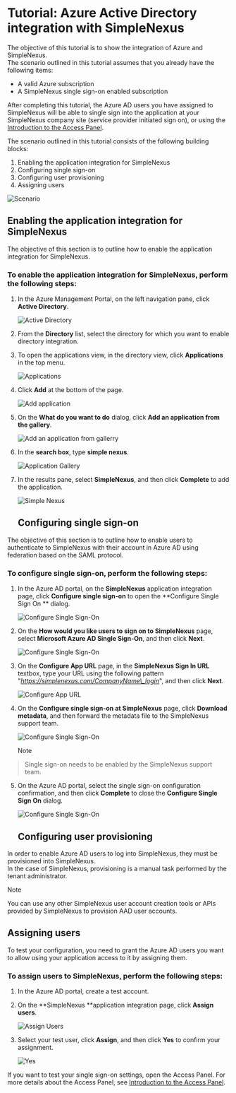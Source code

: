 <properties 
    pageTitle="Tutorial: Azure Active Directory integration with SimpleNexus | Microsoft Azure" 
    description="Learn how to use SimpleNexus with Azure Active Directory to enable single sign-on, automated provisioning, and more!" 
    services="active-directory" 
    authors="markusvi"  
    documentationCenter="na" 
    manager="stevenpo"/>

<tags 
    ms.service="active-directory" 
    ms.devlang="na" 
    ms.topic="article" 
    ms.tgt_pltfrm="na" 
    ms.workload="identity" 
    ms.date="01/12/2016" 
    ms.author="markvi" />

# Tutorial: Azure Active Directory integration with SimpleNexus
The objective of this tutorial is to show the integration of Azure and SimpleNexus.  
The scenario outlined in this tutorial assumes that you already have the following items:

* A valid Azure subscription
* A SimpleNexus single sign-on enabled subscription

After completing this tutorial, the Azure AD users you have assigned to SimpleNexus will be able to single sign into the application at your SimpleNexus company site (service provider initiated sign on), or using the [Introduction to the Access Panel](active-directory-saas-access-panel-introduction.md).

The scenario outlined in this tutorial consists of the following building blocks:

1. Enabling the application integration for SimpleNexus
2. Configuring single sign-on
3. Configuring user provisioning
4. Assigning users

![Scenario](./media/active-directory-saas-simplenexus-tutorial/IC785893.png "Scenario")

## Enabling the application integration for SimpleNexus
The objective of this section is to outline how to enable the application integration for SimpleNexus.

### To enable the application integration for SimpleNexus, perform the following steps:
1. In the Azure Management Portal, on the left navigation pane, click **Active Directory**.

   ![Active Directory](./media/active-directory-saas-simplenexus-tutorial/IC700993.png "Active Directory")

2. From the **Directory** list, select the directory for which you want to enable directory integration.

3. To open the applications view, in the directory view, click **Applications** in the top menu.

   ![Applications](./media/active-directory-saas-simplenexus-tutorial/IC700994.png "Applications")

4. Click **Add** at the bottom of the page.

   ![Add application](./media/active-directory-saas-simplenexus-tutorial/IC749321.png "Add application")

5. On the **What do you want to do** dialog, click **Add an application from the gallery**.

   ![Add an application from gallerry](./media/active-directory-saas-simplenexus-tutorial/IC749322.png "Add an application from gallerry")

6. In the **search box**, type **simple nexus**.

   ![Application Gallery](./media/active-directory-saas-simplenexus-tutorial/IC785894.png "Application Gallery")

7. In the results pane, select **SimpleNexus**, and then click **Complete** to add the application.

   ![Simple Nexus](./media/active-directory-saas-simplenexus-tutorial/IC809578.png "Simple Nexus")

   ## Configuring single sign-on

The objective of this section is to outline how to enable users to authenticate to SimpleNexus with their account in Azure AD using federation based on the SAML protocol.

### To configure single sign-on, perform the following steps:
1. In the Azure AD portal, on the **SimpleNexus** application integration page, click **Configure single sign-on** to open the **Configure Single Sign On ** dialog.

   ![Configure Single Sign-On](./media/active-directory-saas-simplenexus-tutorial/IC785896.png "Configure Single Sign-On")

2. On the **How would you like users to sign on to SimpleNexus** page, select **Microsoft Azure AD Single Sign-On**, and then click **Next**.

   ![Configure Single Sign-On](./media/active-directory-saas-simplenexus-tutorial/IC785897.png "Configure Single Sign-On")

3. On the **Configure App URL** page, in the **SimpleNexus Sign In URL** textbox, type your URL using the following pattern "*https://simplenexus.com/CompanyName\_login*", and then click **Next**.

   ![Configure App URL](./media/active-directory-saas-simplenexus-tutorial/IC786904.png "Configure App URL")

4. On the **Configure single sign-on at SimpleNexus** page, click **Download metadata**, and then forward the metadata file to the SimpleNexus support team.

   ![Configure Single Sign-On](./media/active-directory-saas-simplenexus-tutorial/IC785899.png "Configure Single Sign-On")

   > [!NOTE]
> Single sign-on needs to be enabled by the SimpleNexus support team.
> 
5. On the Azure AD portal, select the single sign-on configuration confirmation, and then click **Complete** to close the **Configure Single Sign On** dialog.

   ![Configure Single Sign-On](./media/active-directory-saas-simplenexus-tutorial/IC785900.png "Configure Single Sign-On")

   ## Configuring user provisioning

In order to enable Azure AD users to log into SimpleNexus, they must be provisioned into SimpleNexus.  
In the case of SimpleNexus, provisioning is a manual task performed by the tenant administrator.

> [!NOTE]
> You can use any other SimpleNexus user account creation tools or APIs provided by SimpleNexus to provision AAD user accounts.
> 
> 
## Assigning users
To test your configuration, you need to grant the Azure AD users you want to allow using your application access to it by assigning them.

### To assign users to SimpleNexus, perform the following steps:
1. In the Azure AD portal, create a test account.

2. On the **SimpleNexus **application integration page, click **Assign users**.

   ![Assign Users](./media/active-directory-saas-simplenexus-tutorial/IC785901.png "Assign Users")

3. Select your test user, click **Assign**, and then click **Yes** to confirm your assignment.

   ![Yes](./media/active-directory-saas-simplenexus-tutorial/IC767830.png "Yes")


If you want to test your single sign-on settings, open the Access Panel. For more details about the Access Panel, see [Introduction to the Access Panel](active-directory-saas-access-panel-introduction.md).

